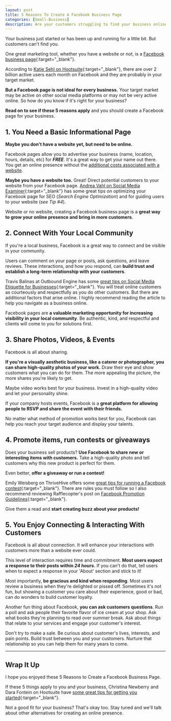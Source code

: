 ```yaml
---
layout: post
title: 5 Reasons To Create A Facebook Business Page
categories: [Small-Business]
description: Are your customers struggling to find your business online? Discover if a Facebook business page is right for you and how it can help your business.
---
```


Your business just started or has been up and running for a little bit. But customers can't find you.

One great marketing tool, whether you have a website or not, is a [Facebook business page](https://www.facebook.com/business/learn/facebook-page-basics){:target="_blank"}.

<!--more-->

According to [Katie Sehl on Hootsuite](https://blog.hootsuite.com/facebook-demographics/){:target="_blank"}, there are over 2 billion active users each month on Facebook and they are probably in your target market.

**But a Facebook page is not ideal for every business.** Your target market may be active on other social media platforms or may not be very active online. So how do you know if it's right for your business? 

**Read on to see if these 5 reasons apply** and you should create a Facebook page for your business.

## 1. You Need a Basic Informational Page
**Maybe you don't have a website yet, but need to be online.**

Facebook pages allow you to advertise your business (name, location, hours, details, etc) for ***FREE***. It's a great way to get your name out there. You get an online presence without the [additional costs associated with a website](https://staciefarmer.com/3-Reasons-You-Dont-Need-A-Website/).

**Maybe you have a website too.** Great! Direct potential customers to your website from your Facebook page. [Andrea Vahl on Social Media Examiner](https://www.socialmediaexaminer.com/drive-more-facebook-traffic/){:target="_blank"} has some great tips on optimizing your Facebook page for SEO (*Search Engine Optimization*) and for guiding users to your website (*see Tip #4*).

Website or no website, creating a Facebook business page is a **great way to grow your online presence and bring in more customers**.

## 2. Connect With Your Local Community
If you're a local business, Facebook is a great way to connect and be visible in your community.

Users can comment on your page or posts, ask questions, and leave reviews. These interactions, and how you respond, can **build trust and establish a long-term relationship with your customers**.

Travis Balinas at Outbound Engine has some [great tips on Social Media Etiquette for Businesses](https://www.outboundengine.com/blog/social-media-etiquette-for-business-25-dos-donts/){:target="_blank"}. You will treat online customers as courteously and respectfully as you do other customers. But there are additional factors that arise online. I highly recommend reading the article to help you navigate as a business online.

Facebook pages are **a valuable marketing opportunity for increasing visibility in your local community**. Be authentic, kind, and respectful and clients will come to you for solutions first.

## 3. Share Photos, Videos, & Events
Facebook is all about sharing. 

**If you're a visually aesthetic business, like a caterer or photographer, you can share high-quality photos of your work.** Draw their eye and show customers what you can do for them. The more appealing the picture, the more shares you're likely to get.

Maybe video works best for your business. Invest in a high-quality video and let your personality shine.

If your company hosts events, Facebook is a **great platform for allowing people to RSVP and share the event with their friends.**

No matter what method of promotion works best for you, Facebook can help you reach your target audience and display your talents.

## 4. Promote items, run contests or giveaways
Does your business sell products? **Use Facebook to share new or interesting items with  customers.** Take a high-quality photo and tell customers why this new product is perfect for them. 

Even better, **offer a giveaway or run a contest!**

Emily Weisberg on ThriveHive offers some [great tips for running a Facebook contest](https://thrivehive.com/how-to-run-a-facebook-contest/){:target="_blank"}. There are rules you must follow so I also recommend reviewing Rafflecopter's post on [Facebook Promotion Guidelines](https://www.rafflecopter.com/facebook-promotion-guidelines){:target="_blank"}.

Give them a read and **start creating buzz about your products!**

## 5. You Enjoy Connecting & Interacting With Customers
Facebook is all about connection. It will enhance your interactions with customers more than a website ever could.

This level of interaction requires time and commitment. **Most users expect a response to their posts within *24 hours*.** If you can't do that, tell users when to expect a response in your 'About' section and stick to it! 

Most importantly, **be gracious and kind when responding**. Most users review a business when they're delighted or pissed off. Sometimes it's not fun, but showing a customer you care about their experience, good or bad, can do wonders to build customer loyalty. 

Another fun thing about Facebook, **you can ask customers questions**. Run a poll and ask people their favorite flavor of ice cream at your shop. Ask what books they're planning to read over summer break. Ask about things that relate to your services and engage your customer's interest.

Don't try to make a sale. Be curious about customer's lives, interests, and pain points. Build trust between you and your customers. Nurture that relationship so you can help them for many years to come.

---

## Wrap It Up
I hope you enjoyed these 5 Reasons to Create a Facebook Business Page. 

If these 5 things apply to you and your business, Christina Newberry and Dara Fontein on Hootsuite have [some great tips for getting you started](https://blog.hootsuite.com/steps-to-create-a-facebook-business-page/){:target="_blank"}.

Not a good fit for your business? That's okay too. Stay tuned and we'll talk about  other alternatives for creating an online presence.
